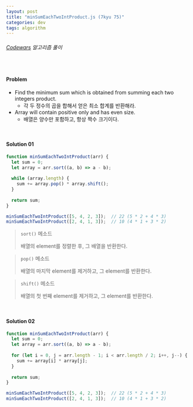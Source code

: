 ```yaml
---
layout: post
title: "minSumEachTwoIntProduct.js (7kyu 75)"
categories: dev
tags: algorithm
---
```


###### [Codewars](https://www.codewars.com) 알고리즘 풀이

<br>

#### Problem

- Find the minimum sum which is obtained from summing each two integers product.
  - 각 두 정수의 곱을 합해서 얻은 최소 합계를 반환해라.
- Array will contain positive only and has even size.
  - 배열은 양수만 포함하고, 항상 짝수 크기이다.

<br>

#### Solution 01

```js
function minSumEachTwoIntProduct(arr) {
  let sum = 0;
  let array = arr.sort((a, b) => a - b);
  
  while (array.length) {
    sum += array.pop() * array.shift();
  }
  
  return sum;
}

minSumEachTwoIntProduct([5, 4, 2, 3]);	// 22 (5 * 2 + 4 * 3)
minSumEachTwoIntProduct([2, 4, 1, 3]);	// 10 (4 * 1 + 3 * 2)
```

> `sort()` 메소드
>
> 배열의 element를 정렬한 후, 그 배열을 반환한다.

> `pop()` 메소드
>
> 배열의 마지막 element를 제거하고, 그 element를 반환한다.

> `shift()` 메소드
>
> 배열의 첫 번째 element를 제거하고, 그 element를 반환한다.

<br>

#### Solution 02

```js
function minSumEachTwoIntProduct(arr) {
  let sum = 0;
  let array = arr.sort((a, b) => a - b);
  
  for (let i = 0, j = arr.length - 1; i < arr.length / 2; i++, j--) {
    sum += array[i] * array[j];
  }
  
  return sum;
}

minSumEachTwoIntProduct([5, 4, 2, 3]);	// 22 (5 * 2 + 4 * 3)
minSumEachTwoIntProduct([2, 4, 1, 3]);	// 10 (4 * 1 + 3 * 2)
```

<br>